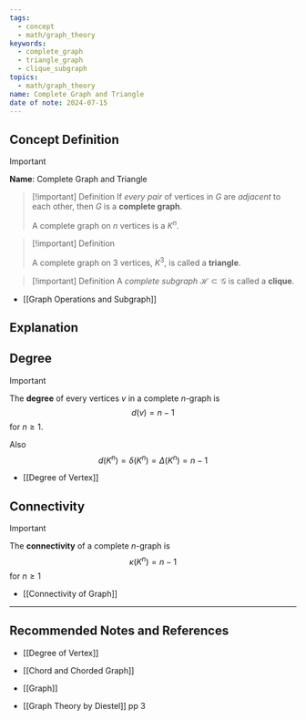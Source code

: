 ```yaml
---
tags:
  - concept
  - math/graph_theory
keywords:
  - complete_graph
  - triangle_graph
  - clique_subgraph
topics:
  - math/graph_theory
name: Complete Graph and Triangle
date of note: 2024-07-15
---
```


## Concept Definition

>[!important]
>**Name**: Complete Graph and Triangle

>[!important] Definition
>If *every pair* of vertices in $G$ are *adjacent* to each other, then $G$ is a **complete graph**. 
>
>A complete graph on $n$ vertices is a $K^n$.

>[!important] Definition
>
>A complete graph on $3$ vertices, $K^3$, is called a **triangle**.

>[!important] Definition
>A *complete subgraph* $\mathcal{H} \subset \mathcal{G}$ is called a **clique**.

- [[Graph Operations and Subgraph]]




## Explanation



## Degree


>[!important]
>The **degree** of every vertices $v$ in a complete $n$-graph is $$d(v) = n - 1$$ for $n \ge 1$. 
>
>Also $$d(K^n) = \delta(K^n) = \Delta(K^n) = n - 1$$

- [[Degree of Vertex]]

## Connectivity

>[!important]
>The **connectivity** of a complete $n$-graph is $$\kappa(K^n) = n - 1$$ for $n \ge 1$

- [[Connectivity of Graph]]


-----------
##  Recommended Notes and References





- [[Degree of Vertex]]
- [[Chord and Chorded Graph]]
- [[Graph]]

- [[Graph Theory by Diestel]] pp 3